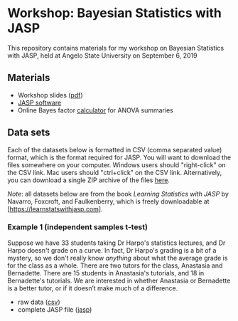 # Workshop: Bayesian Statistics with JASP 

This repository contains materials for my workshop on Bayesian Statistics with JASP, held at Angelo State University on September 6, 2019

## Materials
- Workshop slides ([pdf](workshop.pdf))
- [JASP software](http://jasp-stats.org)
- Online Bayes factor [calculator](https://tomfaulkenberry.shinyapps.io/anovaBFcalc/) for ANOVA summaries

## Data sets 
Each of the datasets below is formatted in CSV (comma separated value) format, which is the format required for JASP. You will want to download the files somewhere on your computer. Windows users should "right-click" on the CSV link. Mac users should "ctrl+click" on the CSV link. Alternatively, you can download a single ZIP archive of the files [here](https://raw.githubusercontent.com/tomfaulkenberry/bayesAngeloState/master/datasets.zip).

*Note*: all datasets below are from the book *Learning Statistics with JASP* by Navarro, Foxcroft, and Faulkenberry, which is freely downloadable at [https://learnstatswithjasp.com].

### Example 1 (independent samples t-test)

Suppose we have 33 students taking Dr Harpo's statistics lectures, and Dr Harpo doesn't grade on a curve. In fact, Dr Harpo's grading is a bit of a mystery, so we don't really know *anything* about what the average grade is for the class as a whole. There are two tutors for the class, Anastasia and Bernadette. There are 15 students in Anastasia's tutorials, and 18 in Bernadette's tutorials. We are interested in whether Anastasia or Bernadette is a better tutor, or if it doesn’t make much of a difference.

- raw data ([csv](https://raw.githubusercontent.com/tomfaulkenberry/bayesAngeloState/master/datasets/ttest1.csv))
- complete JASP file ([jasp](https://raw.githubusercontent.com/tomfaulkenberry/bayesAngeloState/master/datasets/ttest1.jasp))


